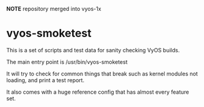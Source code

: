 
**NOTE** repository merged into vyos-1x

vyos-smoketest
==============

This is a set of scripts and test data for sanity checking VyOS builds.

The main entry point is /usr/bin/vyos-smoketest

It will try to check for common things that break such as kernel modules not loading,
and print a test report.

It also comes with a huge reference config that has almost every feature set.
